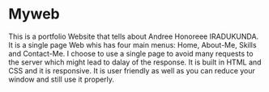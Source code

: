 # Myweb
This is a portfolio Website that tells about Andree Honoreee IRADUKUNDA. It is a single page Web whis has four main menus: Home, About-Me, Skills and Contact-Me. I choose to use a single page to avoid many requests to the server which might lead to dalay of the response. It is built in HTML and CSS and it is responsive. It is user friendly as well as you can reduce your window and still use it properly.

